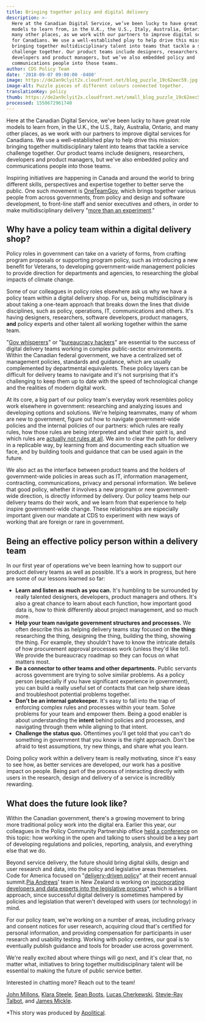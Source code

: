 ```yaml
---
title: Bringing together policy and digital delivery
description: >-
  Here at the Canadian Digital Service, we’ve been lucky to have great role
  models to learn from, in the U.K., the U.S., Italy, Australia, Ontario, and
  many other places, as we work with our partners to improve digital services
  for Canadians. We use a well-established play to help drive this mission:
  bringing together multidisciplinary talent into teams that tackle a service
  challenge together. Our product teams include designers, researchers,
  developers and product managers, but we’ve also embedded policy and
  communications people into those teams.
author: CDS Policy Team
date: '2018-09-07 09:00:00 -0400'
image: https://de2an9clyit2x.cloudfront.net/blog_puzzle_19c62eec59.jpg
image-alt: Puzzle pieces of different colours connected together.
translationKey: policy
thumb: https://de2an9clyit2x.cloudfront.net/small_blog_puzzle_19c62eec59.jpg
processed: 1550672961740
---
```

Here at the Canadian Digital Service, we've been lucky to have great role models to learn from, in the U.K., the U.S., Italy, Australia, Ontario, and many other places, as we work with our partners to improve digital services for Canadians. We use a well-established play to help drive this mission: bringing together multidisciplinary talent into teams that tackle a service challenge together. Our product teams include designers, researchers, developers and product managers, but we've also embedded policy and communications people into those teams. 

Inspiring initiatives are happening in Canada and around the world to bring different skills, perspectives and expertise together to better serve the public. One such movement is [OneTeamGov](https://www.oneteamgov.uk/), which brings together various people from across governments, from policy and design and software development, to front-line staff and senior executives and others, in order to make multidisciplinary delivery "[more than an experiment](https://medium.com/@kcollingwood/what-people-told-us-government-policy-and-service-design-event-c5596b7c8953)."

## Why have a policy team within a digital delivery shop?

Policy roles in government can take on a variety of forms, from crafting program proposals or supporting program policy, such as introducing a new benefit for Veterans, to developing government-wide management policies to provide direction for departments and agencies, to researching the global impacts of climate change. 

Some of our colleagues in policy roles elsewhere ask us why we have a policy team within a digital delivery shop. For us, being multidisciplinary is about taking a one-team approach that breaks down the lines that divide disciplines, such as policy, operations, IT, communications and others. It's having designers, researchers, software developers, product managers, **and** policy experts and other talent all working together within the same team. 

"[Gov whisperers](https://twitter.com/LouiseDowne/status/990925890245808128)" or "[bureaucracy hackers](https://handbook.18f.gov/history-and-values/#hacking-bureaucracy)" are essential to the success of digital delivery teams working in complex public-sector environments. Within the Canadian federal government, we have a centralized set of management policies, standards and guidance, which are usually complemented by departmental equivalents. These policy layers can be difficult for delivery teams to navigate and it's not surprising that it's challenging to keep them up to date with the speed of technological change and the realities of modern digital work.

At its core, a big part of our policy team's everyday work resembles policy work elsewhere in government: researching and analyzing issues and developing options and solutions. We're helping teammates, many of whom are new to government, figure out how to navigate government-wide policies and the internal policies of our partners: which rules are really rules, how those rules are being interpreted and what their spirit is, and which rules are [actually not rules at all](https://www.nextgov.com/cio-briefing/2015/03/meet-digital-service-guru-whos-helping-new-recruits-navigate-federal-bureaucracy/107148/). We aim to clear the path for delivery in a replicable way, by learning from and documenting each situation we face, and by building tools and guidance that can be used again in the future. 

We also act as the interface between product teams and the holders of government-wide policies in areas such as IT, information management, contracting, communications, privacy and personal information. We believe that good policy, whether it involves a new program or new government-wide direction, is directly informed by delivery. Our policy teams help our delivery teams do their work, and we learn from that experience to help inspire government-wide change. These relationships are especially important given our mandate at CDS to experiment with new ways of working that are foreign or rare in government.

## Being an effective policy person within a delivery team

In our first year of operations we've been learning how to support our product delivery teams as well as possible. It's a work in progress, but here are some of our lessons learned so far:

*   **Learn and listen as much as you can.** It's humbling to be surrounded by really talented designers, developers, product managers and others. It's also a great chance to learn about each function, how important good data is, how to think differently about project management, and so much more.
*   **Help your team navigate government structures and processes.** We often describe this as helping delivery teams stay focused on **the thing**: researching the thing, designing the thing, building the thing, showing the thing. For example, they shouldn't have to know the intricate details of how procurement approval processes work (unless they'd like to!). We provide the bureaucracy roadmap so they can focus on what matters most.
*   **Be a connector to other teams and other departments.** Public servants across government are trying to solve similar problems. As a policy person (especially if you have significant experience in government), you can build a really useful set of contacts that can help share ideas and troubleshoot potential problems together.
*   **Don't be an internal gatekeeper.** It's easy to fall into the trap of enforcing complex rules and processes within your team. Solve problems for your team and empower them. Being a good enabler is about understanding the **intent** behind policies and processes, and navigating through them while aligning to that intent.
*   **Challenge the status quo.** Oftentimes you'll get told that you can't do something in government that you know is the right approach. Don't be afraid to test assumptions, try new things, and share what you learn.

Doing policy work within a delivery team is really motivating, since it's easy to see how, as better services are developed, our work has a positive impact on people. Being part of the process of interacting directly with users in the research, design and delivery of a service is incredibly rewarding.

## What does the future look like?

Within the Canadian government, there's a growing movement to bring more traditional policy work into the digital era. Earlier this year, our colleagues in the Policy Community Partnership office [held a conference](https://policomm-commpoli.gccollab.ca) on this topic: how working in the open and talking to users should be a key part of developing regulations and policies, reporting, analysis, and everything else that we do.

Beyond service delivery, the future should bring digital skills, design and user research and data, into the policy and legislative areas themselves. Code for America focused on "[delivery-driven policy](https://medium.com/code-for-america/delivery-driven-government-67e698c57c7b)" at their recent annual summit.[Pia Andrews](https://twitter.com/piawaugh)' team in New Zealand is working on [incorporating developers and data experts into the legislative process](https://apolitical.co/solution_article/new-zealand-explores-machine-readable-laws-to-transform-government/)*, which is a brilliant approach, since successful digital delivery is sometimes hampered by policies and legislation that weren't developed with users (or technology) in mind. 

For our policy team, we're working on a number of areas, including privacy and consent notices for user research, acquiring cloud that's certified for personal information, and providing compensation for participants in user research and usability testing. Working with policy centres, our goal is to eventually publish guidance and tools for broader use across government.

We're really excited about where things will go next, and it's clear that, no matter what, initiatives to bring together multidisciplinary talent will be essential to making the future of public service better. 

Interested in chatting more? Reach out to the team! 

[John Millons](https://twitter.com/JohnMillons), [Klara Steele](mailto:Klara.Steele@tbs-sct.gc.ca), [Sean Boots](https://twitter.com/sboots), [Lucas Cherkewski](https://twitter.com/lchski), [Stevie-Ray Talbot](https://twitter.com/StevieRayTalbot), and [James Mickle](https://twitter.com/james_mickle).

*This story was produced by [Apolitical](https://apolitical.co/).

